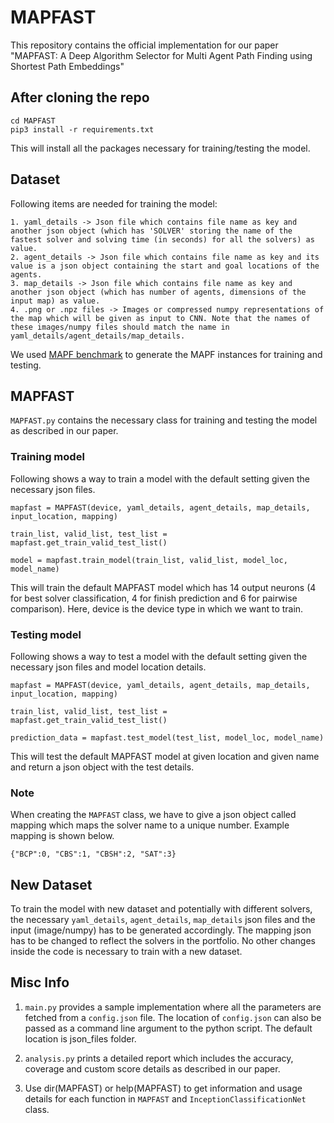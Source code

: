 # MAPFAST

This repository contains the official implementation for our paper "MAPFAST: A Deep Algorithm Selector for Multi Agent Path Finding using Shortest Path Embeddings"

## After cloning the repo
```
cd MAPFAST
pip3 install -r requirements.txt
```
This will install all the packages necessary for training/testing the model.

## Dataset

Following items are needed for training the model:
```
1. yaml_details -> Json file which contains file name as key and another json object (which has 'SOLVER' storing the name of the fastest solver and solving time (in seconds) for all the solvers) as value.
2. agent_details -> Json file which contains file name as key and its value is a json object containing the start and goal locations of the agents.
3. map_details -> Json file which contains file name as key and another json object (which has number of agents, dimensions of the input map) as value.
4. .png or .npz files -> Images or compressed numpy representations of the map which will be given as input to CNN. Note that the names of these images/numpy files should match the name in yaml_details/agent_details/map_details.
```
We used [MAPF benchmark](https://movingai.com/benchmarks/mapf.html) to generate the MAPF instances for training and testing. 

## MAPFAST

`MAPFAST.py` contains the necessary class for training and testing the model as described in our paper.

### Training model

Following shows a way to train a model with the default setting given the necessary json files.

```
mapfast = MAPFAST(device, yaml_details, agent_details, map_details, input_location, mapping)

train_list, valid_list, test_list = mapfast.get_train_valid_test_list()

model = mapfast.train_model(train_list, valid_list, model_loc, model_name)
```

This will train the default MAPFAST model which has 14 output neurons (4 for best solver classification, 4 for finish prediction and 6 for pairwise comparison).
Here, device is the device type in which we want to train.

### Testing model

Following shows a way to test a model with the default setting given the necessary json files and model location details.

```
mapfast = MAPFAST(device, yaml_details, agent_details, map_details, input_location, mapping)

train_list, valid_list, test_list = mapfast.get_train_valid_test_list()

prediction_data = mapfast.test_model(test_list, model_loc, model_name)
```

This will test the default MAPFAST model at given location and given name and return a json object with the test details.

### Note
When creating the `MAPFAST` class, we have to give a json object called mapping which maps the solver name to a unique number.
Example mapping is shown below.
```
{"BCP":0, "CBS":1, "CBSH":2, "SAT":3}
```

## New Dataset

To train the model with new dataset and potentially with different solvers, the necessary `yaml_details`, `agent_details`, `map_details` json files and the input  (image/numpy) has to be generated accordingly. The mapping json has to be changed to reflect the solvers in the portfolio. No other changes inside the code is necessary to train with a new dataset.

## Misc Info

1. `main.py` provides a sample implementation where all the parameters are fetched from a `config.json` file. The location of `config.json` can also be passed as a command line argument to the python script. The default location is json_files folder.

2. `analysis.py` prints a detailed report which includes the accuracy, coverage and custom score details as described in our paper.

3. Use dir(MAPFAST) or help(MAPFAST) to get information and usage details for each function in `MAPFAST` and `InceptionClassificationNet` class.
